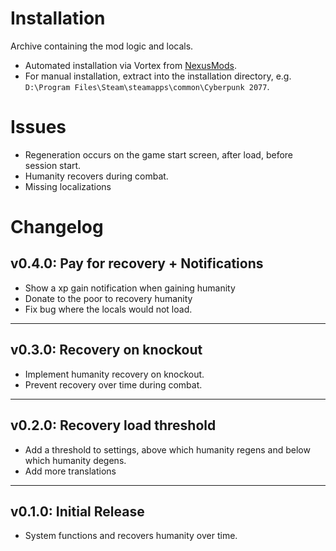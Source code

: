 # Installation
Archive containing the mod logic and locals.
- Automated installation via Vortex from [NexusMods](https://www.nexusmods.com/cyberpunk2077/mods/6330/).
- For manual installation, extract into the installation directory, e.g. `D:\Program Files\Steam\steamapps\common\Cyberpunk 2077`.

# Issues
- Regeneration occurs on the game start screen, after load, before session start.
- Humanity recovers during combat.
- Missing localizations

# Changelog
## v0.4.0: Pay for recovery + Notifications
- Show a xp gain notification when gaining humanity
- Donate to the poor to recovery humanity
- Fix bug where the locals would not load.
---
## v0.3.0: Recovery on knockout
- Implement humanity recovery on knockout.
- Prevent recovery over time during combat.
---
## v0.2.0: Recovery load threshold
- Add a threshold to settings, above which humanity regens and below which humanity degens.
- Add more translations
---
## v0.1.0: Initial Release
- System functions and recovers humanity over time.
